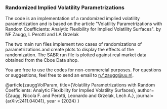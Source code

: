 ### Randomized Implied Volatility Parametrizations

The code is an implementation of a randomized implied volatility parametrization and is based on the article
"Volatility Parametrizations with Random Coefficients: Analytic Flexibility for Implied Volatility Surfaces".
by NF Zaugg, L Perotti and LA Grzelak

The two main run files implement two cases of randomizations of parametrizations and create plots to display the effects of the randomization. The SABR run file is plotted against real market data obtained from the Cboe Data shop.

You are free to use the codes for non-commercial purposes. 
For questions or suggestions, feel free to send an email to n.f.zaugg@uu.nl.

@article{zauggVolParam,
title={Volatility Parametrizations with Random Coefficients: Analytic Flexibility for Implied Volatility Surfaces},
author={Zaugg, Nicola F. and Perotti, Leonardo and Grzelak, Lech A.},
journal={arXiv:2411.04041},
year = {2024}
}
